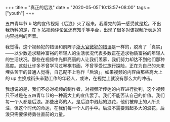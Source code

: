+++
title = "真正的后浪"
date = "2020-05-05T10:13:57+08:00"
tags = ["youth"]
+++

五四青年节 b 站的宣传视频《后浪》火了起来。我看完的第一感受就是尬。不出我所料的是，在 b 站视频评论区还有知乎等平台，出现了很多对该视频所表达的内容批判的声音。

我觉得，这个视频犯的错误和前阵子[浙大官微犯的错误](/life/ideas/zju-wechat-official-account/)是一样的，脱离了「真实」——以少数追求精神富裕的年轻人的生活状况代表多数正在追求物质富裕的年轻人的生活状况。那些在视频中光鲜亮丽的人让我们羡慕，我们努力却达不到他们那种高度。这就让许多不曾学习过琴棋书画，不曾享受过旅行探险，正在为自己的未来埋头苦干的普通人觉得，自己配不上称作「后浪」。如果视频的内容由那些高大上的 up 主换成街头辛勤工作的年轻人，或许，在视觉上就没有那么大的冲击。

我想说的是，我们不必对视频的制作者，对视频所传达的内容进行批判，这个视频只不过是在五四青年节的一种高大上的宣传罢了。我们不能否认自己的价值。我们每一个人都是后浪。那些出彩的人，是后浪中溅起的浪花，他们被岸上的人所关注，但这个时代的命运，在我们每一个人的手中。后浪不需要溅起多大的浪花，后浪只需要保持勇往直前的力量。